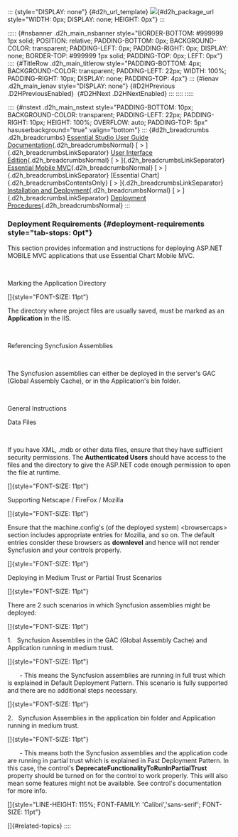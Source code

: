::: {style="DISPLAY: none"}
[](ms-xhelp:///?Id=d2h_url_template){#d2h_url_template} ![](!package_url!){#d2h_package_url style="WIDTH: 0px; DISPLAY: none; HEIGHT: 0px"}
:::

::::: {#nsbanner .d2h_main_nsbanner style="BORDER-BOTTOM: #999999 1px solid; POSITION: relative; PADDING-BOTTOM: 0px; BACKGROUND-COLOR: transparent; PADDING-LEFT: 0px; PADDING-RIGHT: 0px; DISPLAY: none; BORDER-TOP: #999999 1px solid; PADDING-TOP: 0px; LEFT: 0px"}
:::: {#TitleRow .d2h_main_titlerow style="PADDING-BOTTOM: 4px; BACKGROUND-COLOR: transparent; PADDING-LEFT: 22px; WIDTH: 100%; PADDING-RIGHT: 10px; DISPLAY: none; PADDING-TOP: 4px"}
::: {#ienav .d2h_main_ienav style="DISPLAY: none"}
[](ms-xhelp:///?Id=166911cf-08ae-42fb-9dcc-180c4d87359f){#D2HPrevious .D2HPreviousEnabled}  [](ms-xhelp:///?Id=b2b16d3a-4e55-4b59-9057-f732b6d38f7a){#D2HNext .D2HNextEnabled}
:::
::::
:::::

:::: {#nstext .d2h_main_nstext style="PADDING-BOTTOM: 10px; BACKGROUND-COLOR: transparent; PADDING-LEFT: 22px; PADDING-RIGHT: 10px; HEIGHT: 100%; OVERFLOW: auto; PADDING-TOP: 5px" hasuserbackground="true" valign="bottom"}
::: {#d2h_breadcrumbs .d2h_breadcrumbs}
[Essential Studio User Guide Documentation](ms-xhelp:///?Id=12457748-09e3-4d74-a240-8e049cedf030){.d2h_breadcrumbsNormal} [ \> ]{.d2h_breadcrumbsLinkSeparator} [User Interface Edition](ms-xhelp:///?Id=c29296b7-531c-413b-a0ec-488ca1f7f669){.d2h_breadcrumbsNormal} [ \> ]{.d2h_breadcrumbsLinkSeparator} [Essential Mobile MVC](ms-xhelp:///?Id=74df42e3-5434-4590-9be6-3ae2f911cbbc){.d2h_breadcrumbsNormal} [ \> ]{.d2h_breadcrumbsLinkSeparator} [Essential Chart]{.d2h_breadcrumbsContentsOnly} [ \> ]{.d2h_breadcrumbsLinkSeparator} [Installation and Deployment](ms-xhelp:///?Id=6316418c-94a2-4b19-b637-a43b027933ed){.d2h_breadcrumbsNormal} [ \> ]{.d2h_breadcrumbsLinkSeparator} [Deployment Procedures](ms-xhelp:///?Id=166911cf-08ae-42fb-9dcc-180c4d87359f){.d2h_breadcrumbsNormal}
:::

### Deployment Requirements {#deployment-requirements style="tab-stops: 0pt"}

This section provides information and instructions for deploying ASP.NET MOBILE MVC applications that use Essential Chart Mobile MVC.

 

Marking the Application Directory

[]{style="FONT-SIZE: 11pt"} 

The directory where project files are usually saved, must be marked as an **Application** in the IIS.

 

Referencing Syncfusion Assemblies

 

The Syncfusion assemblies can either be deployed in the server\'s GAC (Global Assembly Cache), or in the Application\'s bin folder.

 

General Instructions

Data Files

 

If you have XML, .mdb or other data files, ensure that they have sufficient security permissions. The **Authenticated Users** should have access to the files and the directory to give the ASP.NET code enough permission to open the file at runtime.

[]{style="FONT-SIZE: 11pt"} 

Supporting Netscape / FireFox / Mozilla

[]{style="FONT-SIZE: 11pt"} 

Ensure that the machine.config\'s (of the deployed system) \<browsercaps\> section includes appropriate entries for Mozilla, and so on. The default entries consider these browsers as **downlevel** and hence will not render Syncfusion and your controls properly.

[]{style="FONT-SIZE: 11pt"} 

Deploying in Medium Trust or Partial Trust Scenarios

[]{style="FONT-SIZE: 11pt"} 

There are 2 such scenarios in which Syncfusion assemblies might be deployed:

[]{style="FONT-SIZE: 11pt"} 

1.   Syncfusion Assemblies in the GAC (Global Assembly Cache) and Application running in medium trust.

[]{style="FONT-SIZE: 11pt"} 

       - This means the Syncfusion assemblies are running in full trust which is explained in Default Deployment Pattern. This scenario is fully supported and there are no additional steps necessary.

[]{style="FONT-SIZE: 11pt"} 

2.   Syncfusion Assemblies in the application bin folder and Application running in medium trust.

[]{style="FONT-SIZE: 11pt"} 

       - This means both the Syncfusion assemblies and the application code are running in partial trust which is explained in Fast Deployment Pattern. In this case, the control's **DeprecateFunctionalityToRunInPartialTrust** property should be turned on for the control to work properly. This will also mean some features might not be available. See control\'s documentation for more info.

[]{style="LINE-HEIGHT: 115%; FONT-FAMILY: 'Calibri','sans-serif'; FONT-SIZE: 11pt"} 

[]{#related-topics}
::::
